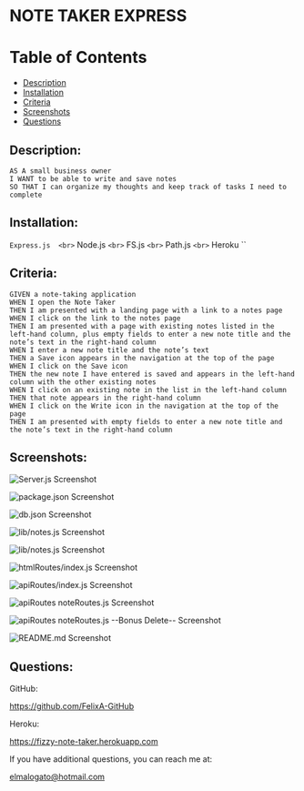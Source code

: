 # NOTE TAKER EXPRESS
 
# Table of Contents
* [Description](#description)
* [Installation](#installation)
* [Criteria](#criteria)
* [Screenshots](#screenshots)
* [Questions](#questions)


## Description:

``AS A small business owner``
<br>``I WANT to be able to write and save notes``
<br>``SO THAT I can organize my thoughts and keep track of tasks I need to complete``

## Installation:

`` Express.js 
<br> `` Node.js ``
<br> `` FS.js ``
<br> `` Path.js ``
<br> `` Heroku ``

## Criteria:

``GIVEN a note-taking application``
<br>``WHEN I open the Note Taker``
<br>``THEN I am presented with a landing page with a link to a notes page``
<br>``WHEN I click on the link to the notes page``
<br>``THEN I am presented with a page with existing notes listed in the left-hand column, plus empty fields to enter a new note title and the note’s text in the right-hand column``
<br>``WHEN I enter a new note title and the note’s text``
<br>``THEN a Save icon appears in the navigation at the top of the page``
<br>``WHEN I click on the Save icon``
<br>``THEN the new note I have entered is saved and appears in the left-hand column with the other existing notes``
<br>``WHEN I click on an existing note in the list in the left-hand column``
<br>``THEN that note appears in the right-hand column``
<br>``WHEN I click on the Write icon in the navigation at the top of the page``
<br>``THEN I am presented with empty fields to enter a new note title and the note’s text in the right-hand column``

## Screenshots:
![Server.js Screenshot](./img/Screen%20Shot%20serverjs.png)

![package.json Screenshot](./img/Screen%20Shot%20packagejson.png)

![db.json Screenshot](./img/Screen%20Shot%20dbjson.png)

![lib/notes.js Screenshot](./img/Screen%20Shot%20lib%20notesjs.png)

![lib/notes.js Screenshot](./img/Screen%20Shot%20lib%20notesjs%202.png)

![htmlRoutes/index.js Screenshot](./img/Screen%20Shot%20htmlRoutes%20indexjs.png)

![apiRoutes/index.js Screenshot](./img/Screen%20Shot%20apiRoutes%20indexjs.png)

![apiRoutes noteRoutes.js Screenshot](./img/Screen%20Shot%20apiRoutes%20noteRoutesjs%20.png)

![apiRoutes noteRoutes.js --Bonus Delete-- Screenshot](./img/Screen%20Shot%20apiRoutes%20noteRoutesjs%20DELETE.png)

![README.md Screenshot](./img/Screen%20Shot%20README.png)

## Questions:

GitHub:

https://github.com/FelixA-GitHub

Heroku:

https://fizzy-note-taker.herokuapp.com

If you have additional questions, you can reach me at:

elmalogato@hotmail.com